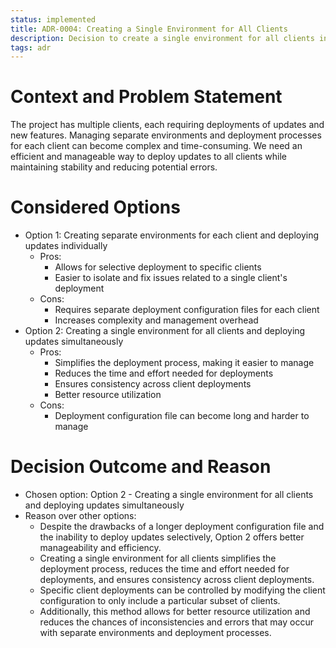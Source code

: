 ```yaml
---
status: implemented
title: ADR-0004: Creating a Single Environment for All Clients
description: Decision to create a single environment for all clients in the CI/CD pipeline and deploy updates simultaneously for better efficiency
tags: adr
---
```


# Context and Problem Statement

The project has multiple clients, each requiring deployments of updates and new features. Managing separate environments and deployment processes for each client can become complex and time-consuming. We need an efficient and manageable way to deploy updates to all clients while maintaining stability and reducing potential errors.

# Considered Options

* Option 1: Creating separate environments for each client and deploying updates individually
  * Pros:
    * Allows for selective deployment to specific clients
    * Easier to isolate and fix issues related to a single client's deployment
  * Cons:
    * Requires separate deployment configuration files for each client
    * Increases complexity and management overhead
* Option 2: Creating a single environment for all clients and deploying updates simultaneously
  * Pros:
    * Simplifies the deployment process, making it easier to manage
    * Reduces the time and effort needed for deployments
    * Ensures consistency across client deployments
    * Better resource utilization
  * Cons:
    * Deployment configuration file can become long and harder to manage

# Decision Outcome and Reason

* Chosen option: Option 2 - Creating a single environment for all clients and deploying updates simultaneously
* Reason over other options: 
  - Despite the drawbacks of a longer deployment configuration file and the inability to deploy updates selectively, Option 2 offers better manageability and efficiency.
  - Creating a single environment for all clients simplifies the deployment process, reduces the time and effort needed for deployments, and ensures consistency across client deployments. 
  - Specific client deployments can be controlled by modifying the client configuration to only include a particular subset of clients.
  - Additionally, this method allows for better resource utilization and reduces the chances of inconsistencies and errors that may occur with separate environments and deployment processes.
